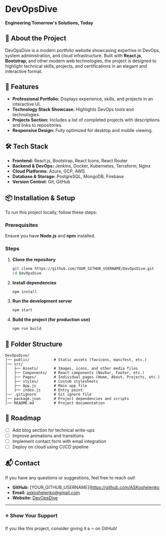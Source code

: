 # DevOpsDive

**Engineering Tomorrow's Solutions, Today**

## 📌 About the Project
DevOpsDive is a modern portfolio website showcasing expertise in DevOps, system administration, and cloud infrastructure. Built with **React.js**, **Bootstrap**, and other modern web technologies, the project is designed to highlight technical skills, projects, and certifications in an elegant and interactive format.

## 🚀 Features
- **Professional Portfolio:** Displays experience, skills, and projects in an interactive UI.
- **Technology Stack Showcase:** Highlights DevOps tools and technologies.
- **Projects Section:** Includes a list of completed projects with descriptions and links to repositories.
- **Responsive Design:** Fully optimized for desktop and mobile viewing.

## 🛠️ Tech Stack
- **Frontend:** React.js, Bootstrap, React Icons, React Router
- **Backend & DevOps:** Jenkins, Docker, Kubernetes, Terraform, Nginx
- **Cloud Platforms:** Azure, GCP, AWS
- **Database & Storage:** PostgreSQL, MongoDB, Firebase
- **Version Control:** Git, GitHub

## 📦 Installation & Setup

To run this project locally, follow these steps:

### Prerequisites
Ensure you have **Node.js** and **npm** installed.

### Steps
1. **Clone the repository**
   ```sh
   git clone https://github.com/YOUR_GITHUB_USERNAME/DevOpsDive.git
   cd DevOpsDive
   ```

2. **Install dependencies**
   ```sh
   npm install
   ```

3. **Run the development server**
   ```sh
   npm start
   ```

4. **Build the project (for production use)**
   ```sh
   npm run build
   ```

## 📁 Folder Structure
```
DevOpsDive/
│── public/           # Static assets (favicons, manifest, etc.)
│── src/
│   ├── Assets/       # Images, icons, and other media files
│   ├── Components/   # React components (Navbar, Footer, etc.)
│   ├── Pages/        # Individual pages (Home, About, Projects, etc.)
│   ├── styles/       # Custom stylesheets
│   ├── App.js        # Main app file
│   ├── index.js      # Entry point
│── .gitignore        # Git ignore file
│── package.json      # Project dependencies and scripts
│── README.md         # Project documentation
```

## 🎯 Roadmap
- [ ] Add blog section for technical write-ups
- [ ] Improve animations and transitions
- [ ] Implement contact form with email integration
- [ ] Deploy on cloud using CI/CD pipeline

## 📬 Contact
If you have any questions or suggestions, feel free to reach out!
- **GitHub:** [YOUR_GITHUB_USERNAME](https://github.com/ASKoshelenko
- **Email:** askoshelenko@gmail.com
- **Website:** [DevOpsDive](https://devopsdive.com)

---

### ⭐ Show Your Support
If you like this project, consider giving it a ⭐ on GitHub!
